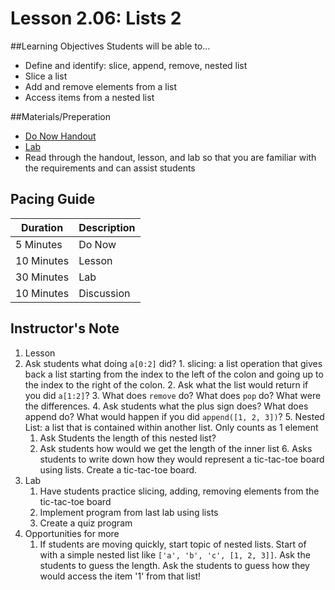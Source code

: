 # Lesson 2.06: Lists 2

##Learning Objectives
Students will be able to... 
* Define and identify: slice, append, remove, nested list
* Slice a list
* Add and remove elements from a list
* Access items from a nested list

##Materials/Preperation
* [Do Now Handout]
* [Lab]
* Read through the handout, lesson, and lab so that you are familiar with the requirements and can assist students

## Pacing Guide
| Duration   | Description |
| ---------- | ----------- |
| 5 Minutes  | Do Now      |
| 10 Minutes | Lesson      |
| 30 Minutes | Lab         |
| 10 Minutes | Discussion  |

## Instructor's Note
1. Lesson
  1. Ask students what doing `a[0:2]` did? 
    1. slicing: a list operation that gives back a list starting from the index to the left of the colon and going up to the index to the right of the colon. 
    2. Ask what the list would return if you did `a[1:2]`?
    3. What does `remove` do? What does `pop` do? What were the differences. 
    4. Ask students what the plus sign does? What does append do? What would happen if you did `append([1, 2, 3])`?
    5. Nested List: a list that is contained within another list. Only counts as 1 element
        1. Ask Students the length of this nested list? 
        2. Ask students how would we get the length of the inner list
    6. Asks students to write down how they would represent a tic-tac-toe board using lists. Create a tic-tac-toe board. 
2. Lab
    1. Have students practice slicing, adding, removing elements from the tic-tac-toe board
    2. Implement program from last lab using lists
    3. Create a quiz program
3. Opportunities for more
    1. If students are moving quickly, start topic of nested lists. Start of with a simple nested list like `['a', 'b', 'c', [1, 2, 3]]`. Ask the students to guess the length. Ask the students to guess how they would access the item '1' from that list! 
  

[Do Now Handout]:https://teals-introcs.gitbooks.io/2nd-semester-introduction-to-computer-science-pri/content/do_now_206.html
[Lab]: https://teals-introcs.gitbooks.io/2nd-semester-introduction-to-computer-science-pri/content/lab_206.html